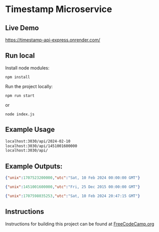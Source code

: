 # Timestamp Microservice

## Live Demo

https://timestamp-api-express.onrender.com/

## Run local

Install node modules:

```
npm install
```

Run the project locally:

```
npm run start
```

or

```
node index.js
```

## Example Usage

```sh
localhost:3030/api/2024-02-10
localhost:3030/api/1451001600000
localhost:3030/api/
```

## Example Outputs:

```json
{"unix":1707523200000,"utc":"Sat, 10 Feb 2024 00:00:00 GMT"}

{"unix":1451001600000,"utc":"Fri, 25 Dec 2015 00:00:00 GMT"}

{"unix":1707598035253,"utc":"Sat, 10 Feb 2024 20:47:15 GMT"}
```

## Instructions
Instructions for building this project can be found at [FreeCodeCamp.org](https://www.freecodecamp.org/learn/apis-and-microservices/apis-and-microservices-projects/timestamp-microservice)
